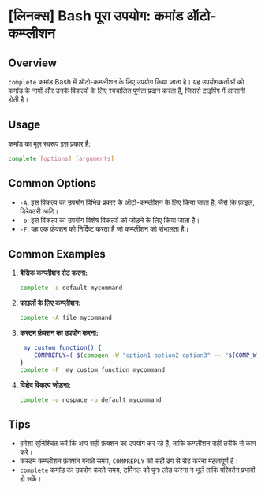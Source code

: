 # [लिनक्स] Bash पूरा उपयोग: कमांड ऑटो-कम्प्लीशन

## Overview
`complete` कमांड Bash में ऑटो-कम्प्लीशन के लिए उपयोग किया जाता है। यह उपयोगकर्ताओं को कमांड के नामों और उनके विकल्पों के लिए स्वचालित पूर्णता प्रदान करता है, जिससे टाइपिंग में आसानी होती है।

## Usage
कमांड का मूल स्वरूप इस प्रकार है:

```bash
complete [options] [arguments]
```

## Common Options
- `-A`: इस विकल्प का उपयोग विभिन्न प्रकार के ऑटो-कम्प्लीशन के लिए किया जाता है, जैसे कि फ़ाइल, डिरेक्टरी आदि।
- `-o`: इस विकल्प का उपयोग विशेष विकल्पों को जोड़ने के लिए किया जाता है।
- `-F`: यह एक फ़ंक्शन को निर्दिष्ट करता है जो कम्प्लीशन को संभालता है।

## Common Examples

1. **बेसिक कम्प्लीशन सेट करना:**
   ```bash
   complete -o default mycommand
   ```

2. **फाइलों के लिए कम्प्लीशन:**
   ```bash
   complete -A file mycommand
   ```

3. **कस्टम फ़ंक्शन का उपयोग करना:**
   ```bash
   _my_custom_function() {
       COMPREPLY=( $(compgen -W "option1 option2 option3" -- "${COMP_WORDS[COMP_CWORD]}") )
   }
   complete -F _my_custom_function mycommand
   ```

4. **विशेष विकल्प जोड़ना:**
   ```bash
   complete -o nospace -o default mycommand
   ```

## Tips
- हमेशा सुनिश्चित करें कि आप सही फ़ंक्शन का उपयोग कर रहे हैं, ताकि कम्प्लीशन सही तरीके से काम करे।
- कस्टम कम्प्लीशन फ़ंक्शन बनाते समय, `COMPREPLY` को सही ढंग से सेट करना महत्वपूर्ण है।
- `complete` कमांड का उपयोग करते समय, टर्मिनल को पुनः लोड करना न भूलें ताकि परिवर्तन प्रभावी हो सकें।